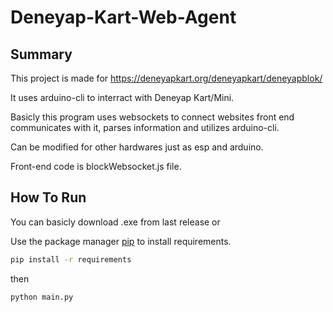 # Deneyap-Kart-Web-Agent

## Summary

This project is made for https://deneyapkart.org/deneyapkart/deneyapblok/

It uses arduino-cli to interract with Deneyap Kart/Mini.

Basicly this program uses websockets to connect websites front end communicates with it, parses information and utilizes arduino-cli.

Can be modified for other hardwares just as esp and arduino.

Front-end code is blockWebsocket.js file.

## How To Run
You can basicly download .exe from last release or

Use the package manager [pip](https://pip.pypa.io/en/stable/) to install requirements.
```bash
pip install -r requirements
```
then
```bash
python main.py
```
